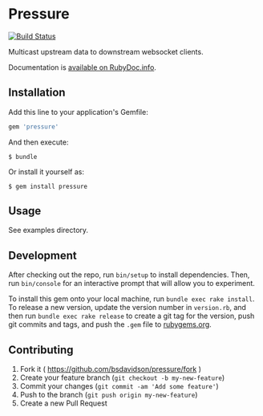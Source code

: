 # Pressure

[![Build Status](https://travis-ci.org/bsdavidson/pressure.svg?branch=master)](https://travis-ci.org/bsdavidson/pressure)

Multicast upstream data to downstream websocket clients.

Documentation is [available on RubyDoc.info](http://www.rubydoc.info/github/bsdavidson/pressure/).

## Installation

Add this line to your application's Gemfile:

```ruby
gem 'pressure'
```

And then execute:

    $ bundle

Or install it yourself as:

    $ gem install pressure

## Usage

See examples directory.

## Development

After checking out the repo, run `bin/setup` to install dependencies. Then, run `bin/console` for an interactive prompt that will allow you to experiment.

To install this gem onto your local machine, run `bundle exec rake install`. To release a new version, update the version number in `version.rb`, and then run `bundle exec rake release` to create a git tag for the version, push git commits and tags, and push the `.gem` file to [rubygems.org](https://rubygems.org).

## Contributing

1. Fork it ( https://github.com/bsdavidson/pressure/fork )
2. Create your feature branch (`git checkout -b my-new-feature`)
3. Commit your changes (`git commit -am 'Add some feature'`)
4. Push to the branch (`git push origin my-new-feature`)
5. Create a new Pull Request
